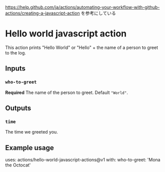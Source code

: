 https://help.github.com/ja/actions/automating-your-workflow-with-github-actions/creating-a-javascript-action
を参考にしている

# Hello world javascript action

This action prints "Hello World" or "Hello" + the name of a person to greet to the log.

## Inputs

### `who-to-greet`

**Required** The name of the person to greet. Default `"World"`.

## Outputs

### `time`

The time we greeted you.

## Example usage

uses: actions/hello-world-javascript-actions@v1
with:
  who-to-greet: 'Mona the Octocat'
